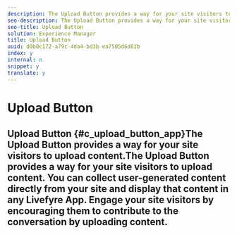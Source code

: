 ```yaml
---
description: The Upload Button provides a way for your site visitors to upload content.
seo-description: The Upload Button provides a way for your site visitors to upload content.
seo-title: Upload Button
solution: Experience Manager
title: Upload Button
uuid: d0b0c172-a79c-4da4-bd3b-ea7505d6d81b
index: y
internal: n
snippet: y
translate: y
---
```


# Upload Button

## Upload Button {#c_upload_button_app}The Upload Button provides a way for your site visitors to upload content.The Upload Button provides a way for your site visitors to upload content. You can collect user-generated content directly from your site and display that content in any Livefyre App. Engage your site visitors by encouraging them to contribute to the conversation by uploading content.
